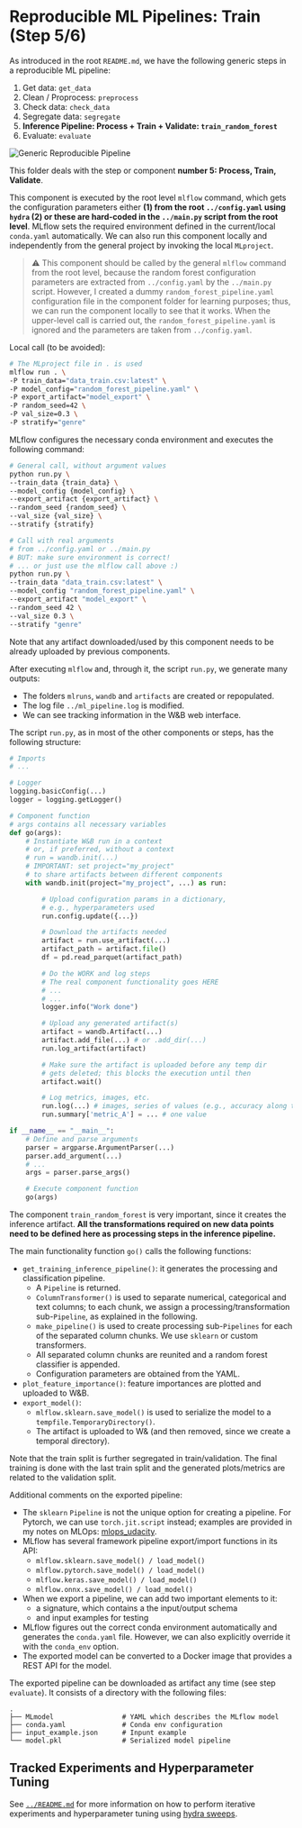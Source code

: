 # Reproducible ML Pipelines: Train (Step 5/6)

As introduced in the root `README.md`, we have the following generic steps in a reproducible ML pipeline:

1. Get data: `get_data`
2. Clean / Proprocess: `preprocess`
3. Check data: `check_data`
4. Segregate data: `segregate`
5. **Inference Pipeline: Process + Train + Validate: `train_random_forest`**
6. Evaluate: `evaluate`

![Generic Reproducible Pipeline](../assets/Reproducible_Pipeline.png)

This folder deals with the step or component **number 5: Process, Train, Validate**.

This component is executed by the root level `mlflow` command, which gets the configuration parameters either **(1) from the root `../config.yaml` using `hydra` (2) or these are hard-coded in the `../main.py` script from the root level**. MLflow sets the required environment defined in the current/local `conda.yaml` automatically. We can also run this component locally and independently from the general project by invoking the local `MLproject`.

> :warning: This component should be called by the general `mlflow` command from the root level, because the random forest configuration parameters are extracted from `../config.yaml` by the `../main.py` script. However, I created a dummy `random_forest_pipeline.yaml` configuration file in the component folder for learning purposes; thus, we can run the component locally to see that it works. When the upper-level call is carried out, the `random_forest_pipeline.yaml` is ignored and the parameters are taken from `../config.yaml`.

Local call (to be avoided):

```bash
# The MLproject file in . is used
mlflow run . \
-P train_data="data_train.csv:latest" \
-P model_config="random_forest_pipeline.yaml" \
-P export_artifact="model_export" \
-P random_seed=42 \
-P val_size=0.3 \
-P stratify="genre"
```

MLflow configures the necessary conda environment and executes the following command:

```bash
# General call, without argument values
python run.py \
--train_data {train_data} \
--model_config {model_config} \
--export_artifact {export_artifact} \
--random_seed {random_seed} \
--val_size {val_size} \
--stratify {stratify}

# Call with real arguments
# from ../config.yaml or ../main.py
# BUT: make sure environment is correct!
# ... or just use the mlflow call above :)
python run.py \
--train_data "data_train.csv:latest" \
--model_config "random_forest_pipeline.yaml" \
--export_artifact "model_export" \
--random_seed 42 \
--val_size 0.3 \
--stratify "genre"
```

Note that any artifact downloaded/used by this component needs to be already uploaded by previous components.

After executing `mlflow` and, through it, the script `run.py`, we generate many outputs:

- The folders `mlruns`, `wandb` and `artifacts` are created or repopulated.
- The log file `../ml_pipeline.log` is modified.
- We can see tracking information in the W&B web interface.

The script `run.py`, as in most of the other components or steps, has the following structure:

```python
# Imports
# ...

# Logger
logging.basicConfig(...)
logger = logging.getLogger()

# Component function
# args contains all necessary variables
def go(args):
    # Instantiate W&B run in a context
    # or, if preferred, without a context
    # run = wandb.init(...)
    # IMPORTANT: set project="my_project"
    # to share artifacts between different components
    with wandb.init(project="my_project", ...) as run:

        # Upload configuration params in a dictionary,
        # e.g., hyperparameters used
        run.config.update({...})

        # Download the artifacts needed
        artifact = run.use_artifact(...)
        artifact_path = artifact.file()
        df = pd.read_parquet(artifact_path)

        # Do the WORK and log steps
        # The real component functionality goes HERE
        # ...
        # ...
        logger.info("Work done")

        # Upload any generated artifact(s)
        artifact = wandb.Artifact(...)
        artifact.add_file(...) # or .add_dir(...)
        run.log_artifact(artifact)

        # Make sure the artifact is uploaded before any temp dir
        # gets deleted; this blocks the execution until then
        artifact.wait()

        # Log metrics, images, etc.
        run.log(...) # images, series of values (e.g., accuracy along time)
        run.summary['metric_A'] = ... # one value

if __name__ == "__main__":
    # Define and parse arguments
    parser = argparse.ArgumentParser(...)
    parser.add_argument(...)
    # ...
    args = parser.parse_args()

    # Execute component function
    go(args)

```

The component `train_random_forest` is very important, since it creates the inference artifact. **All the transformations required on new data points need to be defined here as processing steps in the inference pipeline.**

The main functionality function `go()` calls the following functions:

- `get_training_inference_pipeline()`: it generates the processing and classification pipeline.
  - A `Pipeline` is returned.
  - `ColumnTransformer()` is used to separate numerical, categorical and text columns; to each chunk, we assign a processing/transformation sub-`Pipeline`, as explained in the following.
  - `make_pipeline()` is used to create processing sub-`Pipelines` for each of the separated column chunks. We use `sklearn` or custom transformers.
  - All separated column chunks are reunited and a random forest classifier is appended.
  - Configuration parameters are obtained from the YAML.
- `plot_feature_importance()`: feature importances are plotted and uploaded to W&B.
- `export_model()`:
  - `mlflow.sklearn.save_model()` is used to serialize the model to a `tempfile.TemporaryDirectory()`.
  - The artifact is uploaded to W& (and then removed, since we create a temporal directory).

Note that the train split is further segregated in train/validation. The final training is done with the last train split and the generated plots/metrics are related to the validation split. 

Additional comments on the exported pipeline:

- The `sklearn` `Pipeline` is not the unique option for creating a pipeline. For Pytorch, we can use `torch.jit.script` instead; examples are provided in my notes on MLOps: [mlops_udacity](https://github.com/mxagar/mlops_udacity/blob/main/02_Reproducible_Pipelines/MLOpsND_ReproduciblePipelines.md).
- MLflow has several framework pipeline export/import functions in its API:
  - `mlflow.sklearn.save_model() / load_model()`
  - `mlflow.pytorch.save_model() / load_model()`
  - `mlflow.keras.save_model() / load_model()`
  - `mlflow.onnx.save_model() / load_model()` 
- When we export a pipeline, we can add two important elements to it:
  - a signature, which contains a the input/output schema
  - and input examples for testing
- MLflow figures out the correct conda environment automatically and generates the `conda.yaml` file. However, we can also explicitly override it with the `conda_env` option.
- The exported model can be converted to a Docker image that provides a REST API for the model.

The exported pipeline can be downloaded as artifact any time (see step `evaluate`). It consists of a directory with the following files:

```
.
├── MLmodel                 # YAML which describes the MLflow model
├── conda.yaml              # Conda env configuration
├── input_example.json      # Inpunt example
└── model.pkl               # Serialized model pipeline
```

## Tracked Experiments and Hyperparameter Tuning

See [`../README.md`](../README.md) for more information on how to perform iterative experiments and hyperparameter tuning using [hydra sweeps](https://hydra.cc/docs/tutorials/basic/running_your_app/multi-run/).
